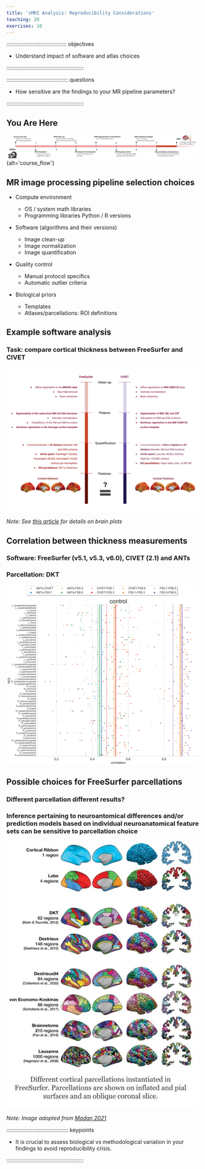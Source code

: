 ```yaml
---
title: 'sMRI Analysis: Reproducibility Considerations'
teaching: 20
exercises: 10
---
```


::::::::::::::::::::::::::::::::::::::: objectives

- Understand impact of software and atlas choices

::::::::::::::::::::::::::::::::::::::::::::::::::

:::::::::::::::::::::::::::::::::::::::: questions

- How sensitive are the findings to your MR pipeline parameters?

::::::::::::::::::::::::::::::::::::::::::::::::::

## You Are Here

![](fig/episode_7/Course_flow_7.png){alt='course\_flow'}

## MR image processing pipeline selection choices

- Compute environment

  - OS / system math libraries
  - Programming libraries Python / R versions

- Software (algorithms and their versions)

  - Image clean-up
  - Image normalization
  - Image quantification

- Quality control

  - Manual protocol specifics
  - Automatic outlier criteria

- Biological priors

  - Templates
  - Atlases/parcellations: ROI definitions

## Example software analysis

### Task: compare cortical thickness between FreeSurfer and CIVET

<img src="fig/episode_7/Reproducibility.png" alt="Drawing" align="middle" width="700px"/>

*Note: See [this article]([https://academic.oup.com/cercor/article/30/9/5014/5831485]) for details on brain plots*

## Correlation between thickness measurements

### Software: FreeSurfer (v5.1, v5.3, v6.0), CIVET (2.1) and ANTs

### Parcellation: DKT

<img src="fig/episode_7/CT_compare_software.png" alt="Drawing" align="middle" width="700px"/>

## Possible choices for FreeSurfer parcellations

### Different parcellation different results?

### Inference pertaining to neuroantomical differences and/or prediction models based on individual neuroanatomical feature sets can be sensitive to parcellation choice

<img src="fig/episode_7/FreeSurfer_parcels.jpg" alt="Drawing" align="middle" width="700px"/>

*Note: Image adopted from [Madan 2021](https://link.springer.com/article/10.1007/s12021-021-09519-6)*

:::::::::::::::::::::::::::::::::::::::: keypoints

- It is crucial to assess biological vs methodological variation in your findings to avoid reproducibility crisis.

::::::::::::::::::::::::::::::::::::::::::::::::::
